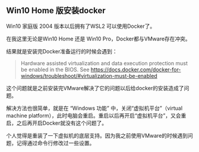 ## Win10 Home 版安装docker

Win10 家庭版 2004 版本以后拥有了WSL2 可以使用Docker了。

在我这里无论是Win10 Home 还是 Win10 Pro，Docker都与VMware存在冲突。

结果就是安装完Docker准备运行的时候会遇到：

> Hardware assisted virtualization and data execution protection must be enabled in the BIOS. See https://docs.docker.com/docker-for-windows/troubleshoot/#virtualization-must-be-enabled

这个问题就是之前安装完VMware解决了它的问题以后给docker的安装造成了问题。

解决方法也很简单，就是在 “Windows 功能” 中，关闭“虚拟机平台”（virtual machine platform），此时电脑会重启。重启以后再开启“虚拟机平台”，又会重启，之后再开启Docker就没有这个问题了。

个人觉得是重装了一下虚拟机的底层支持。因为我之前使用VMware的时候遇到问题，记得通过命令行修改过一些设置。
